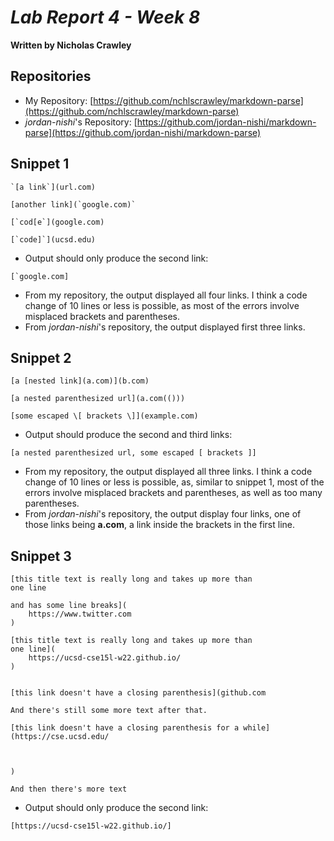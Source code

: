 # *Lab Report 4 - Week 8*
**Written by Nicholas Crawley**

## Repositories
* My Repository: [https://github.com/nchlscrawley/markdown-parse](https://github.com/nchlscrawley/markdown-parse)
* *jordan-nishi*'s Repository: [https://github.com/jordan-nishi/markdown-parse](https://github.com/jordan-nishi/markdown-parse)

## Snippet 1
```
`[a link`](url.com)

[another link](`google.com)`

[`cod[e`](google.com)

[`code]`](ucsd.edu)
```
* Output should only produce the second link:
```
[`google.com]
```
* From my repository, the output displayed all four links. I think a code change of 10 lines or less is possible, as most of the errors involve misplaced brackets and parentheses.
* From *jordan-nishi*'s repository, the output displayed first three links.

## Snippet 2
```
[a [nested link](a.com)](b.com)

[a nested parenthesized url](a.com(()))

[some escaped \[ brackets \]](example.com)
```
* Output should produce the second and third links:
```
[a nested parenthesized url, some escaped [ brackets ]]
```
* From my repository, the output displayed all three links. I think a code change of 10 lines or less is possible, as, similar to snippet 1, most of the errors involve misplaced brackets and parentheses, as well as too many parentheses.
* From *jordan-nishi*'s repository, the output display four links, one of those links being **a.com**, a link inside the brackets in the first line.

## Snippet 3
```
[this title text is really long and takes up more than 
one line

and has some line breaks](
    https://www.twitter.com
)

[this title text is really long and takes up more than 
one line](
    https://ucsd-cse15l-w22.github.io/
)


[this link doesn't have a closing parenthesis](github.com

And there's still some more text after that.

[this link doesn't have a closing parenthesis for a while](https://cse.ucsd.edu/



)

And then there's more text
```
* Output should only produce the second link:
```
[https://ucsd-cse15l-w22.github.io/]
```

